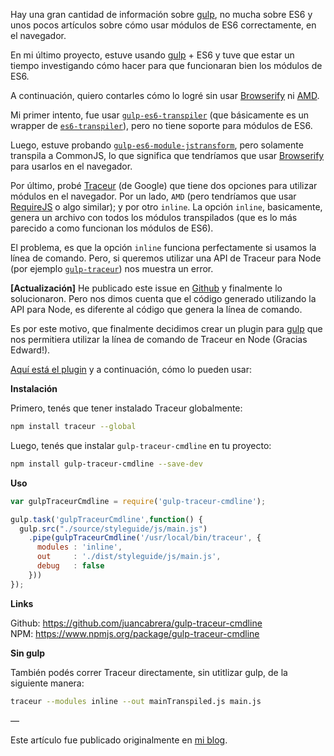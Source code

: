 <!--
layout: post
title: Usando módulos de ES6 en el navegador con gulp
date: 2014-12-02T17:14:37.232Z
comments: true
published: true
keywords: JavaScript, ES6, modules, Traceur, gulp
description: Cómo usar módulos de ES6 en el navegador con Traceur y gulp
categories: modules, tutorial
authorName: Juan Cabrera
authorLink: http://juan.me
authorPicture: http://juan.me/images/reacticabrera.jpg
-->
<!--more-->
Hay una gran cantidad de información sobre [gulp](http://gulpjs.com/), no mucha sobre ES6 y unos pocos artículos sobre cómo usar módulos de ES6 correctamente, en el navegador.

En mi último proyecto, estuve usando [gulp](http://gulpjs.com/) + ES6 y tuve que estar un tiempo investigando cómo hacer para que funcionaran bien los módulos de ES6. 

A continuación, quiero contarles cómo lo logré sin usar [Browserify](http://browserify.org/) ni [AMD](http://requirejs.org/).


Mi primer intento, fue usar [`gulp-es6-transpiler`](https://www.npmjs.org/package/gulp-es6-transpiler) (que básicamente es un wrapper de [`es6-transpiler`](https://www.npmjs.org/package/es6-transpiler)), pero no tiene soporte para módulos de ES6.


Luego, estuve probando [`gulp-es6-module-jstransform`](https://www.npmjs.org/package/gulp-es6-module-jstransform), pero solamente transpila a CommonJS, lo que significa que tendríamos que usar [Browserify](http://browserify.org/) para usarlos en el navegador.


Por último, probé [Traceur](https://github.com/google/traceur-compiler) (de Google) que tiene dos opciones para utilizar módulos en el navegador. Por un lado, `AMD` (pero tendríamos que usar [RequireJS](http://requirejs.org/) o algo similar); y por otro `inline`. La opción `inline`, basicamente, genera un archivo con todos los módulos transpilados (que es lo más parecido a como funcionan los módulos de ES6).


El problema, es que la opción `inline` funciona perfectamente si usamos la línea de comando. Pero, si queremos utilizar una API de Traceur para Node (por ejemplo [`gulp-traceur`](https://www.npmjs.org/package/gulp-traceur)) nos muestra un error.


**[Actualización]** He publicado este issue en [Github](https://github.com/google/traceur-compiler/issues/1282) y finalmente lo solucionaron. Pero nos dimos cuenta que el código generado utilizando la API para Node, es diferente al código que genera la línea de comando.


Es por este motivo, que finalmente decidimos crear un plugin para [gulp](http://gulpjs.com/) que nos permitiera utilizar la línea de comando de Traceur en Node (Gracias Edward!).


[Aquí está el plugin](https://www.npmjs.org/package/gulp-traceur-cmdline) y a continuación, cómo lo pueden usar:

**Instalación**

Primero, tenés que tener instalado Traceur globalmente:
```bash
npm install traceur --global
```

Luego, tenés que instalar `gulp-traceur-cmdline` en tu proyecto:
```bash
npm install gulp-traceur-cmdline --save-dev
```

**Uso**
```javascript
var gulpTraceurCmdline = require('gulp-traceur-cmdline');

gulp.task('gulpTraceurCmdline',function() {
  gulp.src("./source/styleguide/js/main.js")
    .pipe(gulpTraceurCmdline('/usr/local/bin/traceur', {
      modules : 'inline',
      out     : './dist/styleguide/js/main.js',
      debug   : false
    }))
}); 
```

**Links**

Github: https://github.com/juancabrera/gulp-traceur-cmdline  
NPM: https://www.npmjs.org/package/gulp-traceur-cmdline


**Sin gulp**

También podés correr Traceur directamente, sin utitlizar gulp, de la siguiente manera:
```bash
traceur --modules inline --out mainTranspiled.js main.js
```
—

Este artículo fue publicado originalmente en [mi blog](http://code.juan.me/using-es6-modules-in-the-browser/).